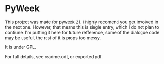 # PyWeek

This project was made for [pyweek](https://www.pyweek.org/) 21. I highly recomend you get involved in the next one. However, that means this is single entry, which I do not plan to contiune. I'm putting it here for future refference, some of the dialogue code may be useful, the rest of it is props too messy.

It is under GPL.

For full details, see readme.odt, or exported pdf.
